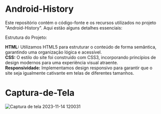 # Android-History
Este repositório contém o código-fonte e os recursos utilizados no projeto "Android-History". Aqui estão alguns detalhes essenciais:

Estrutura do Projeto:

<strong>HTML:</strong> Utilizamos HTML5 para estruturar o conteúdo de forma semântica, garantindo uma organização lógica e acessível. <br>
<strong>CSS:</strong> O estilo do site foi construído com CSS3, incorporando princípios de design modernos para uma experiência visual atraente. <br>
<strong>Responsividade:</strong> Implementamos design responsivo para garantir que o site seja igualmente cativante em telas de diferentes tamanhos. <br>

# Captura-de-Tela
![Captura de tela 2023-11-14 120031](https://github.com/Everton-Leon/Android-History/assets/121234114/0bb011a7-6f5b-4463-a269-880a01249b00)
